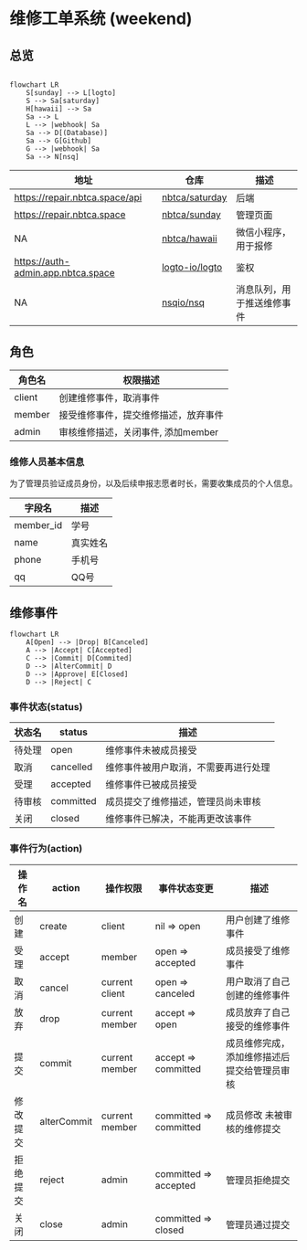 # 维修工单系统 (weekend)

## 总览

```mermaid

flowchart LR
    S[sunday] --> L[logto]
    S --> Sa[saturday]
    H[hawaii] --> Sa
    Sa --> L
    L --> |webhook| Sa
    Sa --> D[(Database)]
    Sa --> G[Github]
    G --> |webhook| Sa
    Sa --> N[nsq]

```

| 地址                               | 仓库                                                  | 描述                       |
| ---------------------------------- | ----------------------------------------------------- | -------------------------- |
| https://repair.nbtca.space/api     | [ nbtca/saturday ](https://github.com/nbtca/saturday) | 后端                       |
| https://repair.nbtca.space         | [ nbtca/sunday ](https://github.com/nbtca/sunday)     | 管理页面                   |
| NA                                 | [nbtca/hawaii](https://github.com/nbtca/hawaii)       | 微信小程序，用于报修       |
| https://auth-admin.app.nbtca.space | [logto-io/logto](https://github.com/logto-io/logto)   | 鉴权                       |
| NA                                 | [nsqio/nsq](https://github.com/nsqio/nsq)             | 消息队列，用于推送维修事件 |

## 角色

| 角色名 | 权限描述                             |
| ------ | ------------------------------------ |
| client | 创建维修事件，取消事件               |
| member | 接受维修事件，提交维修描述，放弃事件 |
| admin  | 审核维修描述，关闭事件, 添加member   |

### 维修人员基本信息

为了管理员验证成员身份，以及后续申报志愿者时长，需要收集成员的个人信息。

| 字段名    | 描述     |
| --------- | -------- |
| member_id | 学号     |
| name      | 真实姓名 |
| phone     | 手机号   |
| qq        | QQ号     |

## 维修事件

```mermaid
flowchart LR
    A[Open] --> |Drop| B[Canceled]
    A --> |Accept| C[Accepted]
    C --> |Commit| D[Commited]
    D --> |AlterCommit| D
    D --> |Approve| E[Closed]
    D --> |Reject| C
```

### 事件状态(status)
| 状态名 | status    | 描述                                 |
| ------ | --------- | ------------------------------------ |
| 待处理 | open      | 维修事件未被成员接受                 |
| 取消   | cancelled | 维修事件被用户取消，不需要再进行处理 |
| 受理   | accepted  | 维修事件已被成员接受                 |
| 待审核 | committed | 成员提交了维修描述，管理员尚未审核   |
| 关闭   | closed    | 维修事件已解决，不能再更改该事件     |

### 事件行为(action)

| 操作名   | action      | 操作权限       | 事件状态变更           | 描述                                         |
| -------- | ----------- | -------------- | ---------------------- | -------------------------------------------- |
| 创建     | create      | client         | nil => open            | 用户创建了维修事件                           |
| 受理     | accept      | member         | open => accepted       | 成员接受了维修事件                           |
| 取消     | cancel      | current client | open => canceled       | 用户取消了自己创建的维修事件                 |
| 放弃     | drop        | current member | accept => open         | 成员放弃了自己接受的维修事件                 |
| 提交     | commit      | current member | accept => committed    | 成员维修完成，添加维修描述后提交给管理员审核 |
| 修改提交 | alterCommit | current member | committed => committed | 成员修改 未被审核的维修提交                  |
| 拒绝提交 | reject      | admin          | committed => accepted  | 管理员拒绝提交                               |
| 关闭     | close       | admin          | committed => closed    | 管理员通过提交                               |
